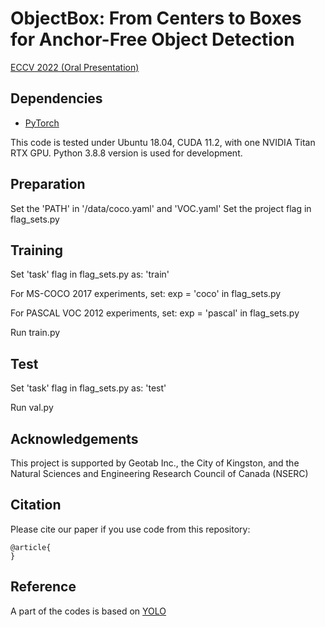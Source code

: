 # ObjectBox: From Centers to Boxes for Anchor-Free Object Detection
[ECCV 2022 (Oral Presentation)](https://arxiv.org/abs/)

## Dependencies
* [PyTorch](https://pytorch.org)

This code is tested under Ubuntu 18.04, CUDA 11.2, with one NVIDIA Titan RTX GPU.
Python 3.8.8 version is used for development.


## Preparation
Set the 'PATH' in '/data/coco.yaml'  and 'VOC.yaml'
Set the project flag in flag_sets.py


## Training
Set 'task' flag in flag_sets.py as: 'train'

For MS-COCO 2017 experiments, set:
exp = 'coco'
in flag_sets.py

For PASCAL VOC 2012 experiments, set:
exp = 'pascal'
in flag_sets.py

Run train.py

## Test
Set 'task' flag in flag_sets.py as: 'test'

Run val.py


## Acknowledgements
This project is supported by Geotab Inc., the City of Kingston, and the
Natural Sciences and Engineering Research Council of Canada (NSERC)


## Citation
Please cite our paper if you use code from this repository:
```
@article{
}
```


## Reference
A part of the codes is based on 
[YOLO](https://github.com/ultralytics/yolov5)

